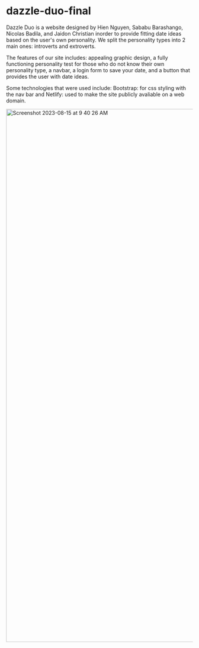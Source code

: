 # dazzle-duo-final
Dazzle Duo is a website designed by Hien Nguyen, Sababu Barashango, Nicolas Badila, and Jaidon Christian inorder to provide fitting date ideas based on the user's own personality. We split the personality types into 2 main ones: introverts and extroverts. 

The features of our site includes: appealing graphic design, a fully functioning personality test for those who do not know their own personality type, a navbar, a login form to save your date, and a button that provides the user with date ideas. 

Some technologies that were used include: 
Bootstrap: for css styling with the nav bar and 
Netlify: used to make the site publicly avaliable on a web domain.


<img width="1440" alt="Screenshot 2023-08-15 at 9 40 26 AM" src="https://github.com/nbadila22/dazzle-duo-final/assets/38538883/86854cd8-1a88-4ea6-8f0c-cbc6a500741a">

